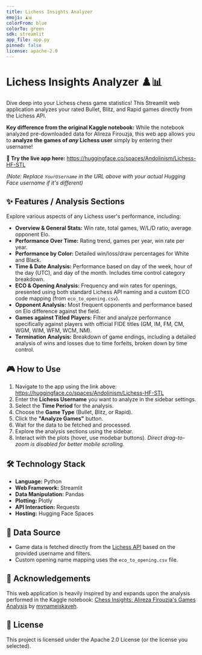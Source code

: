 ```yaml
---
title: Lichess Insights Analyzer
emoji: ♟️📊
colorFrom: blue
colorTo: green
sdk: streamlit
app_file: app.py
pinned: false
license: apache-2.0
---
```


# Lichess Insights Analyzer ♟️📊

Dive deep into your Lichess chess game statistics! This Streamlit web application analyzes your rated Bullet, Blitz, and Rapid games directly from the Lichess API.

**Key difference from the original Kaggle notebook:** While the notebook analyzed pre-downloaded data for Alireza Firouzja, this web app allows you to **analyze the games of *any* Lichess user** simply by entering their username!

**🚀 Try the live app here:** https://huggingface.co/spaces/Andolinism/Lichess-HF-STL

*(Note: Replace `YourUsername` in the URL above with your actual Hugging Face username if it's different)*

## ✨ Features / Analysis Sections

Explore various aspects of any Lichess user's performance, including:

*   **Overview & General Stats:** Win rate, total games, W/L/D ratio, average opponent Elo.
*   **Performance Over Time:** Rating trend, games per year, win rate per year.
*   **Performance by Color:** Detailed win/loss/draw percentages for White and Black.
*   **Time & Date Analysis:** Performance based on day of the week, hour of the day (UTC), and day of the month. Includes time control category breakdown.
*   **ECO & Opening Analysis:** Frequency and win rates for openings, presented using both standard Lichess API naming and a custom ECO code mapping (from `eco_to_opening.csv`).
*   **Opponent Analysis:** Most frequent opponents and performance based on Elo difference against the field.
*   **Games against Titled Players:** Filter and analyze performance specifically against players with official FIDE titles (GM, IM, FM, CM, WGM, WIM, WFM, WCM, NM).
*   **Termination Analysis:** Breakdown of game endings, including a detailed analysis of wins and losses due to time forfeits, broken down by time control.

## 🎮 How to Use

1.  Navigate to the app using the link above: https://huggingface.co/spaces/Andolinism/Lichess-HF-STL
2.  Enter the **Lichess Username** you want to analyze in the sidebar settings.
3.  Select the **Time Period** for the analysis.
4.  Choose the **Game Type** (Bullet, Blitz, or Rapid).
5.  Click the **"Analyze Games"** button.
6.  Wait for the data to be fetched and processed.
7.  Explore the analysis sections using the sidebar.
8.  Interact with the plots (hover, use modebar buttons). *Direct drag-to-zoom is disabled for better mobile scrolling.*

## 🛠️ Technology Stack

*   **Language:** Python
*   **Web Framework:** Streamlit
*   **Data Manipulation:** Pandas
*   **Plotting:** Plotly
*   **API Interaction:** Requests
*   **Hosting:** Hugging Face Spaces

## 💾 Data Source

*   Game data is fetched directly from the [Lichess API](https://lichess.org/api) based on the provided username and filters.
*   Custom opening name mapping uses the `eco_to_opening.csv` file.

## 🙏 Acknowledgements

This web application is heavily inspired by and expands upon the analysis performed in the Kaggle notebook:
[Chess Insights: Alireza Firouzja's Games Analysis](https://www.kaggle.com/code/mynameiskaveh/chess-insights-alireza-firouzja-s-games-analysis) by [mynameiskaveh](https://www.kaggle.com/mynameiskaveh).

## 📜 License

This project is licensed under the Apache 2.0 License (or the license you selected).
